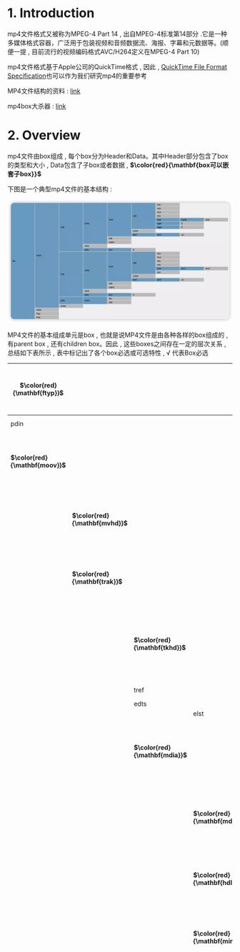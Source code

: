 # 1. Introduction

mp4⽂件格式⼜被称为MPEG-4 Part 14 , 出⾃MPEG-4标准第14部分 .它是⼀种多媒体格式容器，⼴泛⽤于包装视频和⾳频数据流、海报、字幕和元数据等。(顺便⼀提 , ⽬前流⾏的视频编码格式AVC/H264定义在MPEG-4 Part 10)

mp4⽂件格式基于Apple公司的QuickTime格式 , 因此 , [QuickTime File Format Specification](https://developer.apple.com/documentation/quicktime-file-format#//apple_ref/doc/uid/TP40000939-CH202-TPXREF101)也可以作为我们研究mp4的重要参考

MP4⽂件结构的资料 : [link]() 

mp4box⼤杀器 : [link](https://gpac.github.io/mp4box.js/test/filereader.html)

# 2. Overview

mp4⽂件由box组成 , 每个box分为Header和Data。其中Header部分包含了box的类型和⼤⼩ , Data包含了⼦box或者数据 , **$\color{red}{\mathbf{box可以嵌套⼦box}}$**

下图是⼀个典型mp4⽂件的基本结构 : 

<img src="./assets/image-20240309203113502.png" alt="image-20240309203113502" />  

MP4⽂件的基本组成单元是box , 也就是说MP4⽂件是由各种各样的box组成的 , 有parent box , 还有children box。因此 , 这些boxes之间存在⼀定的层次关系 , 总结如下表所示 , 表中标记出了各个box必选或可选特性 , √ 代表Box必选

| **$\color{red}{\mathbf{ftyp}}$** |                                  |                                  |                                  |                                  |                                      | √    | $\color{red}{\mathbf{file\ type and\ compatibility}}$<br />$\color{red}{\mathbf{⽂件类型和兼容性}}$ |
| -------------------------------- | -------------------------------- | -------------------------------- | -------------------------------- | -------------------------------- | ------------------------------------ | ---- | :----------------------------------------------------------- |
| pdin                             |                                  |                                  |                                  |                                  |                                      |      | progressive download information                             |
| **$\color{red}{\mathbf{moov}}$** |                                  |                                  |                                  |                                  |                                      | √    | $\color{red}{\mathbf{container\ for\ all\ the\ metadata}}$<br/>$\color{red}{\mathbf{所有元数据的容器}}$ |
|                                  | **$\color{red}{\mathbf{mvhd}}$** |                                  |                                  |                                  |                                      | √    | $\color{red}{\mathbf{movie\ header,\ overall\ declarations}}$<br/>$\color{red}{\mathbf{电影头\ ,\ 整体声明}}$ |
|                                  | **$\color{red}{\mathbf{trak}}$** |                                  |                                  |                                  |                                      | √    | $\color{red}{\mathbf{container\ for\ an\ individual\ track\ or\ stream}}$<br/>$\color{red}{\mathbf{单个轨或流的容器}}$ |
|                                  |                                  | **$\color{red}{\mathbf{tkhd}}$** |                                  |                                  |                                      | √    | $\color{red}{\mathbf{track\ header,\ overall\ information\ about\ the track}}$<br />$\color{red}{\mathbf{轨的头部\ ,\ 关于该轨的概括信息\ ,\ ⽐如视频宽⾼}}$ |
|                                  |                                  | tref                             |                                  |                                  |                                      | √    | track reference container                                    |
|                                  |                                  | edts                             |                                  |                                  |                                      | √    | edit list container                                          |
|                                  |                                  |                                  | elst                             |                                  |                                      | √    | an edit list                                                 |
|                                  |                                  | **$\color{red}{\mathbf{mdia}}$** |                                  |                                  |                                      | √    | $\color{red}{\mathbf{container\ for\ the\ media\ information\ in\ a\ track}}$<br/>$\color{red}{\mathbf{轨媒体信息的容器}}$ |
|                                  |                                  |                                  | **$\color{red}{\mathbf{mdhd}}$** |                                  |                                      | √    | **$\color{red}{\mathbf{media\ header,\ overall\ information\ about\ the\ media}}$**<br/>$\color{red}{\mathbf{媒体头\ ,\ 关于媒体的总体信息}}$ |
|                                  |                                  |                                  | **$\color{red}{\mathbf{hdlr}}$** |                                  |                                      | √    | $\color{red}{\mathbf{handler,\ declares\ the\ media\ (handler)\ type}}$<br />$\color{red}{\mathbf{媒体的播放过程信息}}$ |
|                                  |                                  |                                  | **$\color{red}{\mathbf{minf}}$** |                                  |                                      | √    | $\color{red}{\mathbf{media\ information\ container}}$<br/>$\color{red}{\mathbf{媒体信息容器}}$ |
|                                  |                                  |                                  |                                  | vmhd                             |                                      |      | video media header, overall information<br/>(video track only) |
|                                  |                                  |                                  |                                  | smhd                             |                                      |      | sound media header, overall information<br/>(sound track only) |
|                                  |                                  |                                  |                                  | hmhd                             |                                      |      | hint media header, overall information<br/>(hint track only) |
|                                  |                                  |                                  |                                  | nmhd                             |                                      |      | Null media header, overall information<br/>(some tracks only) |
|                                  |                                  |                                  |                                  | **$\color{red}{\mathbf{dinf}}$** |                                      | √    | $\color{red}{\mathbf{data\ information\ box,\ container}}$<br/>$\color{red}{\mathbf{数据信息box\ ,\ 容器}}$ |
|                                  |                                  |                                  |                                  |                                  | **$\color{red}{\mathbf{dref}}$**     | √    | $\color{red}{\mathbf{data\ reference\ box,\ declares\ source(s)\ of\ media\ data\ in\ track}}$<br/>$\color{red}{\mathbf{如何定位媒体信息}}$ |
|                                  |                                  |                                  |                                  | **$\color{red}{\mathbf{stbl}}$** |                                      | √    | $\color{red}{\mathbf{sample\ table\ box,\ container\ for\ the\ time\ /\ space\ map}}$<br/>$\color{red}{\mathbf{包含了track中的sample的所有时间和位置信息\ ,\ 以及sample的编解码等信息。}}$<br />$\color{red}{\mathbf{利⽤这个表可以解析sample的时序、类型、⼤⼩以及在各⾃存储容器中的位置}}$ |
|                                  |                                  |                                  |                                  |                                  | **$\color{red}{\mathbf{stsd}}$**     | √    | $\color{red}{\mathbf{sample\ descriptions\ (codec\ types\ ,\ initialization\ etc.)}}$<br/>$\color{red}{\mathbf{如果是视频\ ,\ 包含:\ 编码类型、宽⾼、长度等信息;}}$<br/>$\color{red}{\mathbf{如果是⾳频\ ,\ 包含:\ 声道、采样率等信息}}$ |
|                                  |                                  |                                  |                                  |                                  | **$\color{red}{\mathbf{stts}}$**     | √    | **$\color{red}{\mathbf{(decoding)\ time-to-sample}}$**<br/>**$\color{red}{\mathbf{描述了sample时序的映射⽅法 , 我们可以通过它找到任何时间的sample}}$** |
|                                  |                                  |                                  |                                  |                                  | ctts                                 |      | (composition) time to sample                                 |
|                                  |                                  |                                  |                                  |                                  | **$\color{red}{\mathbf{stsc}}$**     | √    | $\color{red}{\mathbf{sample-to-chunk,\ partial\ data-offset\ information}}$<br/>$\color{red}{\mathbf{⽤chunk组织sample可以⽅便优化数据获取 , }}$<br/>$\color{red}{\mathbf{⼀个chunk包含⼀个或多个sample}}$ |
|                                  |                                  |                                  |                                  |                                  | **$\color{SkyBlue}{\mathbf{stsz}}$** |      | **$\color{SkyBlue}{\mathbf{sample\ sizes\ (framing)}}$**<br/>**$\color{SkyBlue}{\mathbf{每个sample的⼤⼩}}$**<br/>$\color{SkyBlue}{\mathbf{虽然这⾥没有打勾 , 但对于mp4还是⾮常必要的}}$ |
|                                  |                                  |                                  |                                  |                                  | stz2                                 |      | compact sample sizes (framing)                               |
|                                  |                                  |                                  |                                  |                                  | **$\color{red}{\mathbf{stco}}$**     | √    | $\color{red}{\mathbf{chunk\ offset\ partial\ data-offset\ information}}$<br/>$\color{red}{\mathbf{定义了每个chunk在媒体流中的偏移位置}}$ |
|                                  |                                  |                                  |                                  |                                  | co6                                  |      | 64-bit chunk offset                                          |
|                                  |                                  |                                  |                                  |                                  | 4                                    |      |                                                              |
|                                  |                                  |                                  |                                  |                                  | **$\color{SkyBlue}{\mathbf{stss}}$** |      | $\color{SkyBlue}{\mathbf{sync\ sample\ table\ (random\ access points)}}$<br/>$\color{SkyBlue}{\mathbf{⽤于确定media中的关键帧}}$ |
|                                  |                                  |                                  |                                  |                                  | stsh                                 |      | shadow sync sample table                                     |
|                                  |                                  |                                  |                                  |                                  | padb                                 |      | sample padding bits                                          |
|                                  |                                  |                                  |                                  |                                  | stdp                                 |      | sample degradation priority                                  |
|                                  |                                  |                                  |                                  |                                  | sdtp                                 |      | independent and disposable samples                           |
|                                  |                                  |                                  |                                  |                                  | sbgp                                 |      | sample-to-group                                              |
|                                  |                                  |                                  |                                  |                                  | sgpd                                 |      | sample group description                                     |
|                                  |                                  |                                  |                                  |                                  | subs                                 |      | sub-sample information                                       |
|                                  | mvex                             |                                  |                                  |                                  |                                      |      | movie extends box                                            |
|                                  |                                  | mehd                             |                                  |                                  |                                      |      | movie extends header box                                     |
|                                  |                                  | trex                             |                                  |                                  |                                      | √    | track extends defaults                                       |
|                                  | ipmc                             |                                  |                                  |                                  |                                      |      | IPMP Control Box                                             |
| moof                             |                                  |                                  |                                  |                                  |                                      |      | movie fragment                                               |
|                                  | mfhd                             |                                  |                                  |                                  |                                      | √    | movie fragment header                                        |
|                                  | traf                             |                                  |                                  |                                  |                                      |      | track fragment                                               |
|                                  |                                  | tfhd                             |                                  |                                  |                                      | √    | track fragment header                                        |
|                                  |                                  | trun                             |                                  |                                  |                                      |      | track fragment run                                           |
|                                  |                                  | sdtp                             |                                  |                                  |                                      |      | independent and disposable samples                           |
|                                  |                                  | sbgp                             |                                  |                                  |                                      |      | sample-to-group                                              |
|                                  |                                  | subs                             |                                  |                                  |                                      |      | sub-sample information                                       |
| mfra                             |                                  |                                  |                                  |                                  |                                      |      | movie fragment random access                                 |
|                                  | tfra                             |                                  |                                  |                                  |                                      |      | track fragment random access                                 |
|                                  | mfro                             |                                  |                                  |                                  |                                      | √    | movie fragment random access offset                          |
| mdat                             |                                  |                                  |                                  |                                  |                                      |      | media data container                                         |
| free                             |                                  |                                  |                                  |                                  |                                      |      | free space                                                   |
| skip                             |                                  |                                  |                                  |                                  |                                      |      | free space                                                   |
|                                  | udta                             |                                  |                                  |                                  |                                      |      | user-data                                                    |
|                                  |                                  | cprt                             |                                  |                                  |                                      |      | copyright etc                                                |
| meta                             |                                  |                                  |                                  |                                  |                                      |      | metadata                                                     |
|                                  | hdlr                             |                                  |                                  |                                  |                                      | √    | handler, declares the metadata (handler) type                |
|                                  | dinf                             |                                  |                                  |                                  |                                      |      | data information box, container                              |
|                                  |                                  | dref                             |                                  |                                  |                                      |      | data reference box, declares source(s) of metadata items     |
|                                  | ipmc                             |                                  |                                  |                                  |                                      |      | IPMP Control Box                                             |
|                                  | iloc                             |                                  |                                  |                                  |                                      |      | item location                                                |
|                                  | ipro                             |                                  |                                  |                                  |                                      |      | item protection                                              |
|                                  |                                  | sinf                             |                                  |                                  |                                      |      | protection scheme information box                            |
|                                  |                                  |                                  | frma                             |                                  |                                      |      | original format box                                          |
|                                  |                                  |                                  | imif                             |                                  |                                      |      | IPMP Information box                                         |
|                                  |                                  |                                  | schm                             |                                  |                                      |      | scheme type box                                              |
|                                  |                                  |                                  | schi                             |                                  |                                      |      | scheme information box                                       |
|                                  | iinf                             |                                  |                                  |                                  |                                      |      | item information                                             |
|                                  | xml                              |                                  |                                  |                                  |                                      |      | XML container                                                |
|                                  | bxml                             |                                  |                                  |                                  |                                      |      | binary XML container                                         |
|                                  | pitm                             |                                  |                                  |                                  |                                      |      | primary item reference                                       |
|                                  | fiin                             |                                  |                                  |                                  |                                      |      | file delivery item information                               |
|                                  |                                  | paen                             |                                  |                                  |                                      |      | partition entry                                              |
|                                  |                                  |                                  | fpar                             |                                  |                                      |      | file partition                                               |
|                                  |                                  |                                  | fecr                             |                                  |                                      |      | FEC reservoir                                                |
|                                  |                                  | segr                             |                                  |                                  |                                      |      | file delivery session group                                  |
|                                  |                                  | gitn                             |                                  |                                  |                                      |      | group id to name                                             |
|                                  |                                  | tsel                             |                                  |                                  |                                      |      | track selection                                              |
| meco                             |                                  |                                  |                                  |                                  |                                      |      | additional metadata container                                |
|                                  | mere                             |                                  |                                  |                                  |                                      |      | metabox relation                                             |

本⽂使⽤mediainfo和mp4box进⾏分析

图中看到mp4⽂件由⼏个主要组成部分 , 下⾯以📎 2_audio_track_5s.mp4⽂件为分析案例

## 2.1 ftyp

File Type Box , ⼀般在⽂件的开始位置 , 描述的⽂件的版本、兼容协议等

ftyp内容

> ```tex
> 000000 File Type (32 bytes)
> 000000  Header (8 bytes)
> 000000   Size:                                 32 (0x00000020)
> 000004   Name:                                 ftyp
> 000008  MajorBrand:                            isom
> 00000C  MajorBrandVersion:                     512 (0x00000200)
> 000010  CompatibleBrand:                       isom
> 000014  CompatibleBrand:                       iso2
> 000018  CompatibleBrand:                       avc1
> 00001C  CompatibleBrand:                       mp41
> ```

## 2.2 moov

Movie Box , 包含本⽂件中所有媒体数据的宏观描述信息以及每路媒体轨道的具体信息。⼀般位于放在⽂件末尾 , 但如果为了⽀持http边下载边播放则需要将moov提前。注意 , $\color{red}{\mathbf{当改变moov位置时,内部⼀些值需要重新计算}}$​

moov内容

> ```tex
> 14B2CE File header (10341 bytes)
> 14B2CE  Header (8 bytes)
> 14B2CE   Size:                                 10341 (0x00002865)
> 14B2D2   Name:                                 moov
> ```

moov里面的box才是我们主要分析的box  

<img src="assets/image-20240311093535367.png" alt="image-20240311093535367" />  

## 2.3 mdat

Media Data Box , 存放具体的媒体数据

> ```tex
> 000028 Data (1356454 bytes)
> 000028  Header (8 bytes)
> 000028   Size:                                 1356454 (0x0014B2A6)
> 00002C   Name:                                 mdat
> 000030  Data:                                  (1356446 bytes)
> ```

# 3. Moov Insider

mp4的媒体数据信息主要存放在Moov Box中 , 是我们需要分析的重点。moov的主要组成部分如下 : 

## 3.1 mvhd

Movie Header Box , 记录整个媒体⽂件的描述信息 , 如创建时间、修改时间、时间度量标尺、可播放时长等

例如 : 可以获取文件件信息如时长为 Duration: 5016 ms

mvhd内容

> ```tex
> 14B2D6  Movie header (108 bytes)
> 14B2D6   Header (8 bytes)
> 14B2D6    Size:                                108 (0x0000006C)
> 14B2DA    Name:                                mvhd
> 14B2DE   Version:                              0 (0x00)
> 14B2DF   Flags:                                0 (0x000000)
> 14B2E2   Creation time:                        0 (0x00000000) - 
> 14B2E6   Modification time:                    0 (0x00000000) - 
> 14B2EA   Time scale:                           1000 (0x000003E8) - 1000 Hz
> 14B2EE   Duration:                             5016 (0x00001398) - 5016 ms
> 14B2F2   Preferred rate:                       65536 (0x00010000) - 1.000
> 14B2F6   Preferred volume:                     256 (0x0100) - 1.000
> 14B2F8   Reserved:                             (10 bytes)
> 14B302   Matrix structure (36 bytes)
> 14B302    a (width scale):                     1.000
> 14B306    b (width rotate):                    0.000
> 14B30A    u (width angle):                     0.000
> 14B30E    c (height rotate):                   0.000
> 14B312    d (height scale):                    1.000
> 14B316    v (height angle):                    0.000
> 14B31A    x (position left):                   0.000
> 14B31E    y (position top):                    0.000
> 14B322    w (divider):                         1.000
> 14B326   Preview time:                         0 (0x00000000)
> 14B32A   Preview duration:                     0 (0x00000000)
> 14B32E   Poster time:                          0 (0x00000000)
> 14B332   Selection time:                       0 (0x00000000)
> 14B336   Selection duration:                   0 (0x00000000)
> 14B33A   Current time:                         0 (0x00000000)
> 14B33E   Next track ID:                        4 (0x00000004)
> ```

<img src="assets/image-20240311095951225.png" alt="image-20240311095951225" /> 

## 3.2 udta

User Data Box , 自定义数据

> ```tex
> 14DAD1  User Data (98 bytes)
> 14DAD1   Header (8 bytes)
> 14DAD1    Size:                                98 (0x00000062)
> 14DAD5    Name:                                udta
> ```

## 3.3 track

Track Box , 记录媒体流信息 , 文件中可以存在 **$\color{red}{\mathbf{⼀个或多个track}}$** , 它们之间是相互独立的  

<img src="assets/image-20240311101500562.png" alt="image-20240311101500562" /> 

本次的示例文件里面有3个track

每个track包含以下几个组成部分 : 

### 3.3.1 tkhd

Track Header Box , 包含关于媒体流的头信息。下图示例中 , 可以看到流信息如视频流宽度(width)1920 , 高度(height)800

1. 视频tkhd内容

> ```tex
> 14CEA6   Track Header - 3 (0x3) - 4875 (0x130B) ms (92 bytes)
> 14CEA6    Header (8 bytes)
> 14CEA6     Size:                               92 (0x0000005C)
> 14CEAA     Name:                               tkhd
> 14CEAE    Version:                             0 (0x00)
> 14CEAF    Flags:                               3 (0x000003)
> 14CEB2    Track Enabled:                       Yes
> 14CEB2    Track in Movie:                      Yes
> 14CEB2    Track in Preview:                    No
> 14CEB2    Track in Poster:                     No
> 14CEB2    Creation time:                       0 (0x00000000) - 
> 14CEB6    Modification time:                   0 (0x00000000) - 
> 14CEBA    Track ID:                            3 (0x00000003)
> 14CEBE    Reserved:                            0 (0x00000000)
> 14CEC2    Duration:                            4875 (0x0000130B) - 4875 (0x130B) ms
> 14CEC6    Reserved:                            0 (0x00000000)
> 14CECA    Reserved:                            0 (0x00000000)
> 14CECE    Layer:                               0 (0x0000)
> 14CED0    Alternate group:                     2 (0x0002)
> 14CED2    Volume:                              0 (0x0000) - 0.000
> 14CED4    Reserved:                            0 (0x0000)
> 14CED6    Matrix structure (36 bytes)
> 14CED6     a (width scale):                    1.000
> 14CEDA     b (width rotate):                   0.000
> 14CEDE     u (width angle):                    0.000
> 14CEE2     c (height rotate):                  0.000
> 14CEE6     d (height scale):                   1.000
> 14CEEA     v (height angle):                   0.000
> 14CEEE     x (position left):                  0.000
> 14CEF2     y (position top):                   0.000
> 14CEF6     w (divider):                        1.000
> 14CEFA    Track width:                         1920.000
> 14CEFE    Track height:                        800.000
> ```

<img src="assets/image-20240311110856586.png" alt="image-20240311110856586" /> 

2. 音频的tkhd , 则比如 duration、volume

> ```tex
> 14B34A   Track Header - 1 (0x1) - 5016 (0x1398) ms (92 bytes)
> 14B34A    Header (8 bytes)
> 14B34A     Size:                               92 (0x0000005C)
> 14B34E     Name:                               tkhd
> 14B352    Version:                             0 (0x00)
> 14B353    Flags:                               3 (0x000003)
> 14B356    Track Enabled:                       Yes
> 14B356    Track in Movie:                      Yes
> 14B356    Track in Preview:                    No
> 14B356    Track in Poster:                     No
> 14B356    Creation time:                       0 (0x00000000) - 
> 14B35A    Modification time:                   0 (0x00000000) - 
> 14B35E    Track ID:                            1 (0x00000001)
> 14B362    Reserved:                            0 (0x00000000)
> 14B366    Duration:                            5016 (0x00001398) - 5016 (0x1398) ms
> 14B36A    Reserved:                            0 (0x00000000)
> 14B36E    Reserved:                            0 (0x00000000)
> 14B372    Layer:                               0 (0x0000)
> 14B374    Alternate group:                     0 (0x0000)
> 14B376    Volume:                              256 (0x0100) - 1.000
> 14B378    Reserved:                            0 (0x0000)
> 14B37A    Matrix structure (36 bytes)
> 14B37A     a (width scale):                    1.000
> 14B37E     b (width rotate):                   0.000
> 14B382     u (width angle):                    0.000
> 14B386     c (height rotate):                  0.000
> 14B38A     d (height scale):                   1.000
> 14B38E     v (height angle):                   0.000
> 14B392     x (position left):                  0.000
> 14B396     y (position top):                   0.000
> 14B39A     w (divider):                        1.000
> 14B39E    Track width:                         0.000
> 14B3A2    Track height:                        0.000
> ```

<img src="assets/image-20240311111015163.png" alt="image-20240311111015163" /> 

### 3.3.2 mdia

Media Box , 这是⼀个包含track媒体数据信息的 container box , 子 box包括 : 

1. mdhd : Media Header Box , 存放视频流创建时间 , 长度等信息
2. hdlr : Handler Reference Box , 媒体的播放过程信息
3. minf : Media Information Box , 解释track媒体数据的handler-specific信息

minf 同样是个container box , 其内部需要关注的内容是stbl , 这也是moov中最复杂的部分。stbl包含了媒体流每⼀个sample在文件件中的offset , pts , duration等信息。想要播放⼀个mp4文件 , 必须根据stbl正确找到每个sample并送给解码器

mdia内容

> ```tex
> 14B3CA   Media (3184 bytes)
> 14B3CA    Header (8 bytes)
> 14B3CA     Size:                               3184 (0x00000C70)
> 14B3CE     Name:                               mdia
> ```

<img src="assets/image-20240311104906794.png" alt="image-20240311104906794" /> 

#### 3.3.2.1 mdhd 

Media Header Box , 存放视频流创建时间 , 长度等信息

视频的mdhd , Time scale , Duration等信息  

1. 视频mdhd内容

> ```tex
> 14CF3A    Media Header (32 bytes)
> 14CF3A     Header (8 bytes)
> 14CF3A      Size:                              32 (0x00000020)
> 14CF3E      Name:                              mdhd
> 14CF42     Version:                            0 (0x00)
> 14CF43     Flags:                              0 (0x000000)
> 14CF46     Creation time:                      0 (0x00000000) - 
> 14CF4A     Modification time:                  0 (0x00000000) - 
> 14CF4E     Time scale:                         90000 (0x00015F90)
> 14CF52     Duration:                           438750 (0x0006B1DE) - 4875 (0x130B) ms
> 14CF56     Language:                           21956 (0x55C4) - und
> 14CF58     Quality:                            0 (0x0000)
> ```

<img src="assets/image-20240311112415602.png" alt="image-20240311112415602" /> 

音频的mdhd , 也类似视频mdhd的信息 , 但要注意 **$\color{red}{\mathbf{Time\ scale}}$** , 我们在计算时间戳的时候都要使用该 **$\color{red}{\mathbf{Time\ scale\ ,\ 对应我们流里面的AVStream->time\_base}}$**

2. 音频mdhdn内容

> ```tex
> 14B3D2    Media Header (32 bytes)
> 14B3D2     Header (8 bytes)
> 14B3D2      Size:                              32 (0x00000020)
> 14B3D6      Name:                              mdhd
> 14B3DA     Version:                            0 (0x00)
> 14B3DB     Flags:                              0 (0x000000)
> 14B3DE     Creation time:                      0 (0x00000000) - 
> 14B3E2     Modification time:                  0 (0x00000000) - 
> 14B3E6     Time scale:                         44100 (0x0000AC44)
> 14B3EA     Duration:                           221184 (0x00036000) - 5015 (0x1397) ms
> 14B3EE     Language:                           21956 (0x55C4) - und
> 14B3F0     Quality:                            0 (0x0000)
> ```

<img src="assets/image-20240311112517657.png" alt="image-20240311112517657" /> 

#### 3.3.2.2 hdlr

Handler Reference Box , 媒体的播放过程信息

视频的hdlr , 重点 **$\color{red}{\mathbf{Component\ subtype\ :\ vide}}$**

> ```tex
> 14CF5A    Handler Reference (45 bytes)
> 14CF5A     Header (8 bytes)
> 14CF5A      Size:                              45 (0x0000002D)
> 14CF5E      Name:                              hdlr
> 14CF62     Version:                            0 (0x00)
> 14CF63     Flags:                              0 (0x000000)
> 14CF66     Component type:                     
> 14CF6A     Component subtype:                  vide
> 14CF6E     Component manufacturer:             
> 14CF72     Component flags:                    0 (0x00000000)
> 14CF76     Component flags mask:               0 (0x00000000)
> 14CF7A     Component name:                     VideoHandler
> ```

<img src="assets/image-20240311140100238.png" alt="image-20240311140100238" /> 

音频的hdlr ,   **$\color{red}{\mathbf{Component\ subtype\ :\ soun}}$**

如果我们多个音轨的时候 , Component name : 粤语

> ```tex
> 14B3F2    Handler Reference (39 bytes)
> 14B3F2     Header (8 bytes)
> 14B3F2      Size:                              39 (0x00000027)
> 14B3F6      Name:                              hdlr
> 14B3FA     Version:                            0 (0x00)
> 14B3FB     Flags:                              0 (0x000000)
> 14B3FE     Component type:                     
> 14B402     Component subtype:                  soun
> 14B406     Component manufacturer:             
> 14B40A     Component flags:                    0 (0x00000000)
> 14B40E     Component flags mask:               0 (0x00000000)
> 14B412     Component name:                     粤语
> ```

<img src="assets/image-20240311140619611.png" alt="image-20240311140619611" /> 

Component name : 国语

> ```tex
> 14C0EA    Handler Reference (39 bytes)
> 14C0EA     Header (8 bytes)
> 14C0EA      Size:                              39 (0x00000027)
> 14C0EE      Name:                              hdlr
> 14C0F2     Version:                            0 (0x00)
> 14C0F3     Flags:                              0 (0x000000)
> 14C0F6     Component type:                     
> 14C0FA     Component subtype:                  soun
> 14C0FE     Component manufacturer:             
> 14C102     Component flags:                    0 (0x00000000)
> 14C106     Component flags mask:               0 (0x00000000)
> 14C10A     Component name:                     国语
> ```

<img src="assets/image-20240311140648462.png" alt="image-20240311140648462" /> 

#### 3.3.2.3 minf

minf : Media Information Box , 解释track媒体数据的handler-specific信息。minf同样是个container box , 其内部需要关注的内容是stbl , 这也是moov中最复杂的部分。

stbl包含了媒体流每⼀个sample在文件中的offset , pts , duration等信息。想要播放⼀个mp4⽂件 , 必须根据stbl正确找到每个sample并送给解码器

而且需要注意的是 , minf⾥⾯的子容器 , 音频和视频轨是有区别的 , 比如视频轨 : **$\color{red}{\mathbf{vmhd}}$** , 音频轨则为 : **$\color{red}{\mathbf{smhd}}$**  

1. vmhd

> ```tex
> 14CF8F     Video Media Header (20 bytes)
> 14CF8F      Header (8 bytes)
> 14CF8F       Size:                             20 (0x00000014)
> 14CF93       Name:                             vmhd
> 14CF97      Version:                           0 (0x00)
> 14CF98      Flags:                             1 (0x000001)
> 14CF9B      Graphic mode:                      0 (0x0000)
> 14CF9D      Graphic mode color R:              0 (0x0000)
> 14CF9F      Graphic mode color G:              0 (0x0000)
> 14CFA1      Graphic mode color B:              0 (0x0000)
> ```

<img src="assets/image-20240311140912380.png" alt="image-20240311140912380" /> 

2. smhd

> ```tex
> 14B421     Sound Media Header (16 bytes)
> 14B421      Header (8 bytes)
> 14B421       Size:                             16 (0x00000010)
> 14B425       Name:                             smhd
> 14B429      Version:                           0 (0x00)
> 14B42A      Flags:                             0 (0x000000)
> 14B42D      Audio balance:                     0 (0x0000)
> 14B42F      Reserved:                          0 (0x0000)
> ```

<img src="assets/image-20240311140932150.png" alt="image-20240311140932150" /> 

# 4. Stbl Insider

Sample Table Box , 上⽂提到mdia中最主要的部分是存放⽂件中每个sample信息的stbl。在解析stbl前 , 我们需要区分chunk和sample这两个概念。
在mp4⽂件中 , sample是⼀个媒体流的基本单元 , 例如视频流的⼀个sample代表实际的nal数据。chunk是数据存储的基本单位 , 它是一系列sample数据的集合 , 一个chunk中可以包含⼀个或多的sample

<img src="assets/image-20240311145050516.png" alt="image-20240311145050516" style="zoom:150%;" /> 

⼀个chunk包含⼀个或多个sample

stbl⽤来描述每个sample的信息，包含以下几个主要的子box : 

## 4.1 stsd

Sample Description Box , 存放解码必须的描述信息

对于h264的视频流 , 其具体类型为 avc1 , extensions中其中存放有sps , pps等解码必要信息

1. 视频stsd内容

> ```tex
> 14CFCF      Sample Description (174 bytes)
> 14CFCF       Header (8 bytes)
> 14CFCF        Size:                            174 (0x000000AE)
> 14CFD3        Name:                            stsd
> 14CFD7       Version:                          0 (0x00)
> 14CFD8       Flags:                            0 (0x000000)
> 14CFDB       Count:                            1 (0x00000001)
> ```

<img src="assets/image-20240311152434467.png" alt="image-20240311152434467" /> 

里面包含了avc1，avc1里面⼜包含了avcC和pasp  

<img src="assets/image-20240311152128041.png" alt="image-20240311152128041" /> 

* avc1 : 包含了视频Width、Height

> ```tex
> 14CFDF       Video (158 bytes)
> 14CFDF        Header (8 bytes)
> 14CFDF         Size:                           158 (0x0000009E)
> 14CFE3         Name:                           avc1
> 14CFE7        Reserved:                        0 (0x0000000000000000)
> 14CFED        Data reference index:            1 (0x0001)
> 14CFEF        Version:                         0 (0x0000)
> 14CFF1        Revision level:                  0 (0x0000)
> 14CFF3        Vendor:                          
> 14CFF7        Temporal quality:                0 (0x00000000)
> 14CFFB        Spatial quality:                 0 (0x00000000)
> 14CFFF        Width:                           1920 (0x0780)
> 14D001        Height:                          800 (0x0320)
> 14D003        Horizontal resolution:           4718592 (0x00480000)
> 14D007        Vertical resolution:             4718592 (0x00480000)
> 14D00B        Data size:                       0 (0x00000000)
> 14D00F        Frame count:                     1 (0x0001)
> 14D011        Compressor name size:            0 (0x00)
> 14D012        Padding:                         (31 bytes)
> 14D031        Depth:                           24 (0x0018)
> 14D033        Color table ID:                  65535 (0xFFFF)
> ```

<img src="assets/image-20240311160102067.png" alt="image-20240311160102067" /> 

* avcC : 包含了视频编码器相关的信息 , 包括sps、pps等信息 

> ```tex
> 14D035        AVC decode (56 bytes)
> 14D035         Header (8 bytes)
> 14D035          Size:                          56 (0x00000038)
> 14D039          Name:                          avcC
> 14D03D         Version:                        1 (0x01)
> 14D03E         Specific (47 bytes)
> 14D03E          AVCProfileIndication:          100 (0x64)
> 14D03F          profile_compatibility:         0 (0x00)
> 14D040          AVCLevelIndication:            40 (0x28)
> 14D041          reserved:                      63 (0x3F) - (6 bits)
> 14D041          lengthSizeMinusOne:            3 (0x3) - (2 bits)
> 14D042          reserved:                      7 (0x7) - (3 bits)
> 14D042          numOfSequenceParameterSets:    1 (0x01) - (5 bits)
> 14D043          seq_parameter_set (30 bytes)
> 14D043           sequenceParameterSetLength:   28 (0x001C)
> 14D045           nal_ref_idc:                  3 (0x3) - (2 bits)
> 14D045           nal_unit_type:                7 (0x7) - (5 bits)
> 14D046           profile_idc:                  100 (0x64)
> 14D047           constraint_sett_flags:        0 (0x00)
> 14D048           constraint_sett0_flag:        No
> 14D048           constraint_sett1_flag:        No
> 14D048           constraint_sett2_flag:        No
> 14D048           constraint_sett3_flag:        No
> 14D048           constraint_sett4_flag:        No
> 14D048           constraint_sett5_flag:        No
> 14D048           constraint_sett6_flag:        No
> 14D048           constraint_sett7_flag:        No
> 14D048           level_idc:                    40 (0x28)
> 14D049           seq_parameter_set_id:         0 (0x0)
> 14D049           high profile specific (1 bytes)
> 14D049            chroma_format_idc:           1 (0x1) - 4:2:0
> 14D049            bit_depth_luma_minus8:       0 (0x0)
> 14D049            bit_depth_chroma_minus8:     0 (0x0)
> 14D049            qpprime_y_zero_transform_bypass_flag: No
> 14D049            seq_scaling_matrix_present_flag: No
> 14D04A           log2_max_frame_num_minus4:    0 (0x0)
> 14D04A           pic_order_cnt_type:           0 (0x0)
> 14D04A           log2_max_pic_order_cnt_lsb_minus4: 2 (0x2)
> 14D04A           max_num_ref_frames:           3 (0x3)
> 14D04B           gaps_in_frame_num_value_allowed_flag: No
> 14D04B           pic_width_in_mbs_minus1:      119 (0x077)
> 14D04D           pic_height_in_map_units_minus1: 49 (0x031)
> 14D04E           frame_mbs_only_flag:          Yes
> 14D04E           direct_8x8_inference_flag:    Yes
> 14D04E           frame_cropping_flag:          No
> 14D04E           vui_parameters_present_flag (17 bytes)
> 14D04E            vui_parameters_present_flag: Yes
> 14D04E            aspect_ratio_info_present_flag (2 bytes)
> 14D04E             aspect_ratio_info_present_flag: Yes
> 14D04F             aspect_ratio_idc:           1 (0x01) - (8 bits) - 1.000
> 14D050            overscan_info_present_flag:  No
> 14D050            video_signal_type_present_flag (3 bytes)
> 14D050             video_signal_type_present_flag: Yes
> 14D050             video_format:               5 (0x5) - (3 bits) - 
> 14D050             video_full_range_flag:      0 (0x0) - (1 bits) - Limited
> 14D050             colour_description_present_flag (3 bytes)
> 14D050              colour_description_present_flag: Yes
> 14D050              colour_primaries:          1 (0x01) - (8 bits) - BT.709
> 14D051              transfer_characteristics:  1 (0x01) - (8 bits) - BT.709
> 14D052              matrix_coefficients:       1 (0x01) - (8 bits) - BT.709
> 14D053            chroma_loc_info_present_flag: No
> 14D054            timing_info_present_flag (8 bytes)
> 14D054             timing_info_present_flag:   Yes
> 14D054             num_units_in_tick:          1 (0x00000001) - (32 bits)
> 14D058             time_scale:                 48 (0x00000030) - (32 bits)
> 14D05C             fixed_frame_rate_flag:      Yes
> 14D05C            nal_hrd_parameters_present_flag: No
> 14D05C            vcl_hrd_parameters_present_flag: No
> 14D05C            pic_struct_present_flag:     No
> 14D05C            bitstream_restriction_flag (3 bytes)
> 14D05C             bitstream_restriction_flag: Yes
> 14D05C             motion_vectors_over_pic_boundaries_flag: Yes
> 14D05D             max_bytes_per_pic_denom:    0 (0x0)
> 14D05D             max_bits_per_mb_denom:      0 (0x0)
> 14D05D             log2_max_mv_length_horizontal: 11 (0x0B)
> 14D05E             log2_max_mv_length_vertical: 11 (0x0B)
> 14D05F             max_num_reorder_frames:     2 (0x2)
> 14D05F             max_dec_frame_buffering:    4 (0x4)
> 14D061          numOfPictureParameterSets:     1 (0x01)
> 14D062          pic_parameter_set (6 bytes)
> 14D062           pictureParameterSetLength:    5 (0x0005)
> 14D064           nal_ref_idc:                  3 (0x3) - (2 bits)
> 14D064           nal_unit_type:                8 (0x8) - (5 bits)
> 14D065           pic_parameter_set_id:         0 (0x0)
> 14D065           seq_parameter_set_id:         0 (0x0)
> 14D065           entropy_coding_mode_flag:     Yes
> 14D065           bottom_field_pic_order_in_frame_present_flag: No
> 14D065           num_slice_groups_minus1:      0 (0x0)
> 14D065           num_ref_idx_l0_default_active_minus1: 3 (0x3)
> 14D066           num_ref_idx_l1_default_active_minus1: 0 (0x0)
> 14D066           weighted_pred_flag:           No
> 14D066           weighted_bipred_idc:          2 (0x2) - (2 bits)
> 14D066           pic_init_qp_minus26:          0 (0x0)
> 14D067           pic_init_qs_minus26:          0 (0x0)
> 14D067           chroma_qp_index_offset:       0 (0x0)
> 14D067           deblocking_filter_control_present_flag: Yes
> 14D067           constrained_intra_pred_flag:  No
> 14D067           redundant_pic_cnt_present_flag: No
> 14D067           transform_8x8_mode_flag:      Yes
> 14D067           pic_scaling_matrix_present_flag: No
> 14D067           second_chroma_qp_index_offset: 0 (0x0)
> 14D068          -------------------------
> 14D068          ---   AVC, accepted   ---
> 14D068          -------------------------
> 14D069          reserved:                      63 (0x3F) - (6 bits)
> 14D069          chroma_format:                 1 (0x1) - (2 bits)
> 14D06A          reserved:                      31 (0x1F) - (5 bits)
> 14D06A          bit_depth_luma_minus8:         0 (0x0) - (3 bits)
> 14D06B          reserved:                      31 (0x1F) - (5 bits)
> 14D06B          bit_depth_chroma_minus8:       0 (0x0) - (3 bits)
> 14D06C          numOfSequenceParameterSetExt:  0 (0x00)
> 14D06D        Pixel Aspect Ratio (16 bytes)
> 14D06D         Header (8 bytes)
> 14D06D          Size:                          16 (0x00000010)
> 14D071          Name:                          pasp
> 14D075         hSpacing:                       1 (0x00000001)
> 14D079         vSpacing:                       1 (0x00000001)
> ```

<img src="assets/image-20240311160135670.png" alt="image-20240311160135670" /> 

<img src="assets/image-20240311160150234.png" alt="image-20240311160150234" /> 

2. 音频的stsd 

包含了音频相关的信息 , 比如采样率 , 通道数量等

<img src="assets/image-20240311155629542.png" alt="image-20240311155629542" /> 

<img src="assets/image-20240311160530793.png" alt="image-20240311160530793" /> 

<img src="assets/image-20240311160231596.png" alt="image-20240311160231596" /> 

## 4.2 stts

Time-to-Sample Box , 定义每个sample时长。Time-To-Sample的table entry布局如下 : 

<img src="assets/image-20240311160709507.png" alt="image-20240311160709507" /> 

stts table entry布局  

- sample count : sample个数
- sample duration : sample持续时间  

**$\color{red}{\mathbf{持续时间相同的连续sample可以放到⼀个entry⾥达到节省空间的目的}}$**

这⾥先给出来的是视频的 stts , Number of entries , **$\color{red}{\mathbf{这个参数需要注意并不是sample的个数\ , sample的实际数量需要将每个entry\ 的\ sample\ count\ 进行累加才是真正的sample个数}}$​​** 参考下面的数据为例子 sample total = 1+1+1+2+...+2+1

下面文本示例中 , 第1个sample时间为3720 , 单位用mdhd的time scale进行换算 , 比如视频的(Time scale)是90000 , 此时换算成秒为3720 ÷ 90000 = 0.0413333333333333秒 = 41.3333333333333ms

1. 视频stts内容

> ```tex
> 14D07D      Time to Sample (664 bytes)
> 14D07D       Header (8 bytes)
> 14D07D        Size:                            664 (0x00000298)
> 14D081        Name:                            stts
> 14D085       Version:                          0 (0x00)
> 14D086       Flags:                            0 (0x000000)
> 14D089       Number of entries:                81 (0x00000051)
> 14D08D       Sample Count:                     1 (0x00000001)
> 14D091       Sample Duration:                  3720 (0x00000E88)
> 14D095       Sample Count:                     1 (0x00000001)
> 14D099       Sample Duration:                  3780 (0x00000EC4)
> 14D09D       Sample Count:                     1 (0x00000001)
> 14D0A1       Sample Duration:                  3690 (0x00000E6A)
> 14D0A5       Sample Count:                     2 (0x00000002)
> 14D0A9       Sample Duration:                  3780 (0x00000EC4)
> 14D0AD       Sample Count:                     1 (0x00000001)
> 14D0B1       Sample Duration:                  3690 (0x00000E6A)
> 14D0B5       Sample Count:                     2 (0x00000002)
> 14D0B9       Sample Duration:                  3780 (0x00000EC4)
> 14D0BD       Sample Count:                     1 (0x00000001)
> 14D0C1       Sample Duration:                  3690 (0x00000E6A)
> 14D0C5       Sample Count:                     2 (0x00000002)
> 14D0C9       Sample Duration:                  3780 (0x00000EC4)
> 14D0CD       Sample Count:                     1 (0x00000001)
> 14D0D1       Sample Duration:                  3690 (0x00000E6A)
> 14D0D5       Sample Count:                     2 (0x00000002)
> 14D0D9       Sample Duration:                  3780 (0x00000EC4)
> 14D0DD       Sample Count:                     1 (0x00000001)
> 14D0E1       Sample Duration:                  3690 (0x00000E6A)
> 14D0E5       Sample Count:                     2 (0x00000002)
> 14D0E9       Sample Duration:                  3780 (0x00000EC4)
> 14D0ED       Sample Count:                     1 (0x00000001)
> 14D0F1       Sample Duration:                  3690 (0x00000E6A)
> 14D0F5       Sample Count:                     2 (0x00000002)
> 14D0F9       Sample Duration:                  3780 (0x00000EC4)
> 14D0FD       Sample Count:                     1 (0x00000001)
> 14D101       Sample Duration:                  3690 (0x00000E6A)
> 14D105       Sample Count:                     2 (0x00000002)
> 14D109       Sample Duration:                  3780 (0x00000EC4)
> 14D10D       Sample Count:                     1 (0x00000001)
> 14D111       Sample Duration:                  3690 (0x00000E6A)
> 14D115       Sample Count:                     2 (0x00000002)
> 14D119       Sample Duration:                  3780 (0x00000EC4)
> 14D11D       Sample Count:                     1 (0x00000001)
> 14D121       Sample Duration:                  3690 (0x00000E6A)
> 14D125       Sample Count:                     2 (0x00000002)
> 14D129       Sample Duration:                  3780 (0x00000EC4)
> 14D12D       Sample Count:                     1 (0x00000001)
> 14D131       Sample Duration:                  3690 (0x00000E6A)
> 14D135       Sample Count:                     2 (0x00000002)
> 14D139       Sample Duration:                  3780 (0x00000EC4)
> 14D13D       Sample Count:                     1 (0x00000001)
> 14D141       Sample Duration:                  3690 (0x00000E6A)
> 14D145       Sample Count:                     2 (0x00000002)
> 14D149       Sample Duration:                  3780 (0x00000EC4)
> 14D14D       Sample Count:                     1 (0x00000001)
> 14D151       Sample Duration:                  3690 (0x00000E6A)
> 14D155       Sample Count:                     2 (0x00000002)
> 14D159       Sample Duration:                  3780 (0x00000EC4)
> 14D15D       Sample Count:                     1 (0x00000001)
> 14D161       Sample Duration:                  3690 (0x00000E6A)
> 14D165       Sample Count:                     2 (0x00000002)
> 14D169       Sample Duration:                  3780 (0x00000EC4)
> 14D16D       Sample Count:                     1 (0x00000001)
> 14D171       Sample Duration:                  3690 (0x00000E6A)
> 14D175       Sample Count:                     2 (0x00000002)
> 14D179       Sample Duration:                  3780 (0x00000EC4)
> 14D17D       Sample Count:                     1 (0x00000001)
> 14D181       Sample Duration:                  3690 (0x00000E6A)
> 14D185       Sample Count:                     2 (0x00000002)
> 14D189       Sample Duration:                  3780 (0x00000EC4)
> 14D18D       Sample Count:                     1 (0x00000001)
> 14D191       Sample Duration:                  3690 (0x00000E6A)
> 14D195       Sample Count:                     2 (0x00000002)
> 14D199       Sample Duration:                  3780 (0x00000EC4)
> 14D19D       Sample Count:                     1 (0x00000001)
> 14D1A1       Sample Duration:                  3690 (0x00000E6A)
> 14D1A5       Sample Count:                     1 (0x00000001)
> 14D1A9       Sample Duration:                  3780 (0x00000EC4)
> 14D1AD       Sample Count:                     1 (0x00000001)
> 14D1B1       Sample Duration:                  3750 (0x00000EA6)
> 14D1B5       Sample Count:                     1 (0x00000001)
> 14D1B9       Sample Duration:                  3720 (0x00000E88)
> 14D1BD       Sample Count:                     2 (0x00000002)
> 14D1C1       Sample Duration:                  3780 (0x00000EC4)
> 14D1C5       Sample Count:                     1 (0x00000001)
> 14D1C9       Sample Duration:                  3690 (0x00000E6A)
> 14D1CD       Sample Count:                     2 (0x00000002)
> 14D1D1       Sample Duration:                  3780 (0x00000EC4)
> 14D1D5       Sample Count:                     1 (0x00000001)
> 14D1D9       Sample Duration:                  3690 (0x00000E6A)
> 14D1DD       Sample Count:                     2 (0x00000002)
> 14D1E1       Sample Duration:                  3780 (0x00000EC4)
> 14D1E5       Sample Count:                     1 (0x00000001)
> 14D1E9       Sample Duration:                  3690 (0x00000E6A)
> 14D1ED       Sample Count:                     2 (0x00000002)
> 14D1F1       Sample Duration:                  3780 (0x00000EC4)
> 14D1F5       Sample Count:                     1 (0x00000001)
> 14D1F9       Sample Duration:                  3690 (0x00000E6A)
> 14D1FD       Sample Count:                     2 (0x00000002)
> 14D201       Sample Duration:                  3780 (0x00000EC4)
> 14D205       Sample Count:                     1 (0x00000001)
> 14D209       Sample Duration:                  3690 (0x00000E6A)
> 14D20D       Sample Count:                     2 (0x00000002)
> 14D211       Sample Duration:                  3780 (0x00000EC4)
> 14D215       Sample Count:                     1 (0x00000001)
> 14D219       Sample Duration:                  3690 (0x00000E6A)
> 14D21D       Sample Count:                     2 (0x00000002)
> 14D221       Sample Duration:                  3780 (0x00000EC4)
> 14D225       Sample Count:                     1 (0x00000001)
> 14D229       Sample Duration:                  3690 (0x00000E6A)
> 14D22D       Sample Count:                     2 (0x00000002)
> 14D231       Sample Duration:                  3780 (0x00000EC4)
> 14D235       Sample Count:                     1 (0x00000001)
> 14D239       Sample Duration:                  3690 (0x00000E6A)
> 14D23D       Sample Count:                     2 (0x00000002)
> 14D241       Sample Duration:                  3780 (0x00000EC4)
> 14D245       Sample Count:                     1 (0x00000001)
> 14D249       Sample Duration:                  3690 (0x00000E6A)
> 14D24D       Sample Count:                     2 (0x00000002)
> 14D251       Sample Duration:                  3780 (0x00000EC4)
> 14D255       Sample Count:                     1 (0x00000001)
> 14D259       Sample Duration:                  3690 (0x00000E6A)
> 14D25D       Sample Count:                     2 (0x00000002)
> 14D261       Sample Duration:                  3780 (0x00000EC4)
> 14D265       Sample Count:                     1 (0x00000001)
> 14D269       Sample Duration:                  3690 (0x00000E6A)
> 14D26D       Sample Count:                     2 (0x00000002)
> 14D271       Sample Duration:                  3780 (0x00000EC4)
> 14D275       Sample Count:                     1 (0x00000001)
> 14D279       Sample Duration:                  3690 (0x00000E6A)
> 14D27D       Sample Count:                     2 (0x00000002)
> 14D281       Sample Duration:                  3780 (0x00000EC4)
> 14D285       Sample Count:                     1 (0x00000001)
> 14D289       Sample Duration:                  3690 (0x00000E6A)
> 14D28D       Sample Count:                     2 (0x00000002)
> 14D291       Sample Duration:                  3780 (0x00000EC4)
> 14D295       Sample Count:                     1 (0x00000001)
> 14D299       Sample Duration:                  3690 (0x00000E6A)
> 14D29D       Sample Count:                     2 (0x00000002)
> 14D2A1       Sample Duration:                  3780 (0x00000EC4)
> 14D2A5       Sample Count:                     1 (0x00000001)
> 14D2A9       Sample Duration:                  3690 (0x00000E6A)
> 14D2AD       Sample Count:                     2 (0x00000002)
> 14D2B1       Sample Duration:                  3780 (0x00000EC4)
> 14D2B5       Sample Count:                     1 (0x00000001)
> 14D2B9       Sample Duration:                  3750 (0x00000EA6)
> 14D2BD       Sample Count:                     1 (0x00000001)
> 14D2C1       Sample Duration:                  3720 (0x00000E88)
> 14D2C5       Sample Count:                     1 (0x00000001)
> 14D2C9       Sample Duration:                  3780 (0x00000EC4)
> 14D2CD       Sample Count:                     1 (0x00000001)
> 14D2D1       Sample Duration:                  3690 (0x00000E6A)
> 14D2D5       Sample Count:                     2 (0x00000002)
> 14D2D9       Sample Duration:                  3780 (0x00000EC4)
> 14D2DD       Sample Count:                     1 (0x00000001)
> 14D2E1       Sample Duration:                  3690 (0x00000E6A)
> 14D2E5       Sample Count:                     2 (0x00000002)
> 14D2E9       Sample Duration:                  3780 (0x00000EC4)
> 14D2ED       Sample Count:                     1 (0x00000001)
> 14D2F1       Sample Duration:                  3690 (0x00000E6A)
> 14D2F5       Sample Count:                     2 (0x00000002)
> 14D2F9       Sample Duration:                  3780 (0x00000EC4)
> 14D2FD       Sample Count:                     1 (0x00000001)
> 14D301       Sample Duration:                  3690 (0x00000E6A)
> 14D305       Sample Count:                     2 (0x00000002)
> 14D309       Sample Duration:                  3780 (0x00000EC4)
> 14D30D       Sample Count:                     1 (0x00000001)
> 14D311       Sample Duration:                  3750 (0x00000EA6)
> ```

<img src="assets/image-20240311171430578.png" alt="image-20240311171430578" /> 

2. 音频的stts

只是mdhd的 time scale 的差别 , 之前我们看到⾳频为44100 , 则计算第⼀个sample的时间 1024/44100=0.0232199546485261秒 = 23.2199546485261ms

> ```tex
> 14B4C4      Time to Sample (1048 bytes)
> 14B4C4       Header (8 bytes)
> 14B4C4        Size:                            1048 (0x00000418)
> 14B4C8        Name:                            stts
> 14B4CC       Version:                          0 (0x00)
> 14B4CD       Flags:                            0 (0x000000)
> 14B4D0       Number of entries:                129 (0x00000081)
> 14B4D4       Sample Count:                     1 (0x00000001)
> 14B4D8       Sample Duration:                  1024 (0x00000400)
> 14B4DC       Sample Count:                     1 (0x00000001)
> 14B4E0       Sample Duration:                  1025 (0x00000401)
> 14B4E4       Sample Count:                     2 (0x00000002)
> 14B4E8       Sample Duration:                  1024 (0x00000400)
> 14B4EC       Sample Count:                     1 (0x00000001)
> 14B4F0       Sample Duration:                  1023 (0x000003FF)
> 14B4F4       Sample Count:                     1 (0x00000001)
> 14B4F8       Sample Duration:                  1024 (0x00000400)
> 14B4FC       Sample Count:                     1 (0x00000001)
> 14B500       Sample Duration:                  1025 (0x00000401)
> 14B504       Sample Count:                     1 (0x00000001)
> 14B508       Sample Duration:                  1024 (0x00000400)
> 14B50C       Sample Count:                     1 (0x00000001)
> 14B510       Sample Duration:                  1023 (0x000003FF)
> 14B514       Sample Count:                     2 (0x00000002)
> 14B518       Sample Duration:                  1024 (0x00000400)
> 14B51C       Sample Count:                     1 (0x00000001)
> 14B520       Sample Duration:                  1025 (0x00000401)
> 14B524       Sample Count:                     1 (0x00000001)
> 14B528       Sample Duration:                  1024 (0x00000400)
> 14B52C       Sample Count:                     1 (0x00000001)
> 14B530       Sample Duration:                  1023 (0x000003FF)
> 14B534       Sample Count:                     2 (0x00000002)
> 14B538       Sample Duration:                  1024 (0x00000400)
> 14B53C       Sample Count:                     1 (0x00000001)
> 14B540       Sample Duration:                  1025 (0x00000401)
> 14B544       Sample Count:                     1 (0x00000001)
> 14B548       Sample Duration:                  1024 (0x00000400)
> 14B54C       Sample Count:                     1 (0x00000001)
> 14B550       Sample Duration:                  1023 (0x000003FF)
> 14B554       Sample Count:                     2 (0x00000002)
> 14B558       Sample Duration:                  1024 (0x00000400)
> 14B55C       Sample Count:                     1 (0x00000001)
> 14B560       Sample Duration:                  1025 (0x00000401)
> 14B564       Sample Count:                     1 (0x00000001)
> 14B568       Sample Duration:                  1024 (0x00000400)
> 14B56C       Sample Count:                     1 (0x00000001)
> 14B570       Sample Duration:                  1023 (0x000003FF)
> 14B574       Sample Count:                     1 (0x00000001)
> 14B578       Sample Duration:                  1024 (0x00000400)
> 14B57C       Sample Count:                     1 (0x00000001)
> 14B580       Sample Duration:                  1025 (0x00000401)
> 14B584       Sample Count:                     2 (0x00000002)
> 14B588       Sample Duration:                  1024 (0x00000400)
> 14B58C       Sample Count:                     1 (0x00000001)
> 14B590       Sample Duration:                  1023 (0x000003FF)
> 14B594       Sample Count:                     1 (0x00000001)
> 14B598       Sample Duration:                  1024 (0x00000400)
> 14B59C       Sample Count:                     1 (0x00000001)
> 14B5A0       Sample Duration:                  1025 (0x00000401)
> 14B5A4       Sample Count:                     2 (0x00000002)
> 14B5A8       Sample Duration:                  1024 (0x00000400)
> 14B5AC       Sample Count:                     1 (0x00000001)
> 14B5B0       Sample Duration:                  1023 (0x000003FF)
> 14B5B4       Sample Count:                     1 (0x00000001)
> 14B5B8       Sample Duration:                  1024 (0x00000400)
> 14B5BC       Sample Count:                     1 (0x00000001)
> 14B5C0       Sample Duration:                  1025 (0x00000401)
> 14B5C4       Sample Count:                     2 (0x00000002)
> 14B5C8       Sample Duration:                  1024 (0x00000400)
> 14B5CC       Sample Count:                     1 (0x00000001)
> 14B5D0       Sample Duration:                  1023 (0x000003FF)
> 14B5D4       Sample Count:                     1 (0x00000001)
> 14B5D8       Sample Duration:                  1024 (0x00000400)
> 14B5DC       Sample Count:                     1 (0x00000001)
> 14B5E0       Sample Duration:                  1025 (0x00000401)
> 14B5E4       Sample Count:                     2 (0x00000002)
> 14B5E8       Sample Duration:                  1024 (0x00000400)
> 14B5EC       Sample Count:                     1 (0x00000001)
> 14B5F0       Sample Duration:                  1023 (0x000003FF)
> 14B5F4       Sample Count:                     1 (0x00000001)
> 14B5F8       Sample Duration:                  1024 (0x00000400)
> 14B5FC       Sample Count:                     1 (0x00000001)
> 14B600       Sample Duration:                  1025 (0x00000401)
> 14B604       Sample Count:                     2 (0x00000002)
> 14B608       Sample Duration:                  1024 (0x00000400)
> 14B60C       Sample Count:                     1 (0x00000001)
> 14B610       Sample Duration:                  1023 (0x000003FF)
> 14B614       Sample Count:                     1 (0x00000001)
> 14B618       Sample Duration:                  1024 (0x00000400)
> 14B61C       Sample Count:                     1 (0x00000001)
> 14B620       Sample Duration:                  1025 (0x00000401)
> 14B624       Sample Count:                     2 (0x00000002)
> 14B628       Sample Duration:                  1024 (0x00000400)
> 14B62C       Sample Count:                     1 (0x00000001)
> 14B630       Sample Duration:                  1023 (0x000003FF)
> 14B634       Sample Count:                     1 (0x00000001)
> 14B638       Sample Duration:                  1024 (0x00000400)
> 14B63C       Sample Count:                     1 (0x00000001)
> 14B640       Sample Duration:                  1025 (0x00000401)
> 14B644       Sample Count:                     50 (0x00000032)
> 14B648       Sample Duration:                  1024 (0x00000400)
> 14B64C       Sample Count:                     1 (0x00000001)
> 14B650       Sample Duration:                  1023 (0x000003FF)
> 14B654       Sample Count:                     2 (0x00000002)
> 14B658       Sample Duration:                  1024 (0x00000400)
> 14B65C       Sample Count:                     1 (0x00000001)
> 14B660       Sample Duration:                  1025 (0x00000401)
> 14B664       Sample Count:                     1 (0x00000001)
> 14B668       Sample Duration:                  1024 (0x00000400)
> 14B66C       Sample Count:                     1 (0x00000001)
> 14B670       Sample Duration:                  1023 (0x000003FF)
> 14B674       Sample Count:                     2 (0x00000002)
> 14B678       Sample Duration:                  1024 (0x00000400)
> 14B67C       Sample Count:                     1 (0x00000001)
> 14B680       Sample Duration:                  1025 (0x00000401)
> 14B684       Sample Count:                     1 (0x00000001)
> 14B688       Sample Duration:                  1024 (0x00000400)
> 14B68C       Sample Count:                     1 (0x00000001)
> 14B690       Sample Duration:                  1023 (0x000003FF)
> 14B694       Sample Count:                     2 (0x00000002)
> 14B698       Sample Duration:                  1024 (0x00000400)
> 14B69C       Sample Count:                     1 (0x00000001)
> 14B6A0       Sample Duration:                  1025 (0x00000401)
> 14B6A4       Sample Count:                     1 (0x00000001)
> 14B6A8       Sample Duration:                  1024 (0x00000400)
> 14B6AC       Sample Count:                     1 (0x00000001)
> 14B6B0       Sample Duration:                  1023 (0x000003FF)
> 14B6B4       Sample Count:                     1 (0x00000001)
> 14B6B8       Sample Duration:                  1024 (0x00000400)
> 14B6BC       Sample Count:                     1 (0x00000001)
> 14B6C0       Sample Duration:                  1025 (0x00000401)
> 14B6C4       Sample Count:                     2 (0x00000002)
> 14B6C8       Sample Duration:                  1024 (0x00000400)
> 14B6CC       Sample Count:                     1 (0x00000001)
> 14B6D0       Sample Duration:                  1023 (0x000003FF)
> 14B6D4       Sample Count:                     1 (0x00000001)
> 14B6D8       Sample Duration:                  1024 (0x00000400)
> 14B6DC       Sample Count:                     1 (0x00000001)
> 14B6E0       Sample Duration:                  1025 (0x00000401)
> 14B6E4       Sample Count:                     2 (0x00000002)
> 14B6E8       Sample Duration:                  1024 (0x00000400)
> 14B6EC       Sample Count:                     1 (0x00000001)
> 14B6F0       Sample Duration:                  1023 (0x000003FF)
> 14B6F4       Sample Count:                     1 (0x00000001)
> 14B6F8       Sample Duration:                  1024 (0x00000400)
> 14B6FC       Sample Count:                     1 (0x00000001)
> 14B700       Sample Duration:                  1025 (0x00000401)
> 14B704       Sample Count:                     2 (0x00000002)
> 14B708       Sample Duration:                  1024 (0x00000400)
> 14B70C       Sample Count:                     1 (0x00000001)
> 14B710       Sample Duration:                  1023 (0x000003FF)
> 14B714       Sample Count:                     1 (0x00000001)
> 14B718       Sample Duration:                  1024 (0x00000400)
> 14B71C       Sample Count:                     1 (0x00000001)
> 14B720       Sample Duration:                  1025 (0x00000401)
> 14B724       Sample Count:                     2 (0x00000002)
> 14B728       Sample Duration:                  1024 (0x00000400)
> 14B72C       Sample Count:                     1 (0x00000001)
> 14B730       Sample Duration:                  1023 (0x000003FF)
> 14B734       Sample Count:                     1 (0x00000001)
> 14B738       Sample Duration:                  1024 (0x00000400)
> 14B73C       Sample Count:                     1 (0x00000001)
> 14B740       Sample Duration:                  1025 (0x00000401)
> 14B744       Sample Count:                     2 (0x00000002)
> 14B748       Sample Duration:                  1024 (0x00000400)
> 14B74C       Sample Count:                     1 (0x00000001)
> 14B750       Sample Duration:                  1023 (0x000003FF)
> 14B754       Sample Count:                     1 (0x00000001)
> 14B758       Sample Duration:                  1024 (0x00000400)
> 14B75C       Sample Count:                     1 (0x00000001)
> 14B760       Sample Duration:                  1025 (0x00000401)
> 14B764       Sample Count:                     2 (0x00000002)
> 14B768       Sample Duration:                  1024 (0x00000400)
> 14B76C       Sample Count:                     1 (0x00000001)
> 14B770       Sample Duration:                  1023 (0x000003FF)
> 14B774       Sample Count:                     1 (0x00000001)
> 14B778       Sample Duration:                  1024 (0x00000400)
> 14B77C       Sample Count:                     1 (0x00000001)
> 14B780       Sample Duration:                  1025 (0x00000401)
> 14B784       Sample Count:                     1 (0x00000001)
> 14B788       Sample Duration:                  1024 (0x00000400)
> 14B78C       Sample Count:                     1 (0x00000001)
> 14B790       Sample Duration:                  1023 (0x000003FF)
> 14B794       Sample Count:                     2 (0x00000002)
> 14B798       Sample Duration:                  1024 (0x00000400)
> 14B79C       Sample Count:                     1 (0x00000001)
> 14B7A0       Sample Duration:                  1025 (0x00000401)
> 14B7A4       Sample Count:                     1 (0x00000001)
> 14B7A8       Sample Duration:                  1024 (0x00000400)
> 14B7AC       Sample Count:                     1 (0x00000001)
> 14B7B0       Sample Duration:                  1023 (0x000003FF)
> 14B7B4       Sample Count:                     2 (0x00000002)
> 14B7B8       Sample Duration:                  1024 (0x00000400)
> 14B7BC       Sample Count:                     1 (0x00000001)
> 14B7C0       Sample Duration:                  1025 (0x00000401)
> 14B7C4       Sample Count:                     1 (0x00000001)
> 14B7C8       Sample Duration:                  1024 (0x00000400)
> 14B7CC       Sample Count:                     1 (0x00000001)
> 14B7D0       Sample Duration:                  1023 (0x000003FF)
> 14B7D4       Sample Count:                     2 (0x00000002)
> 14B7D8       Sample Duration:                  1024 (0x00000400)
> 14B7DC       Sample Count:                     1 (0x00000001)
> 14B7E0       Sample Duration:                  1025 (0x00000401)
> 14B7E4       Sample Count:                     1 (0x00000001)
> 14B7E8       Sample Duration:                  1024 (0x00000400)
> 14B7EC       Sample Count:                     1 (0x00000001)
> 14B7F0       Sample Duration:                  1023 (0x000003FF)
> 14B7F4       Sample Count:                     1 (0x00000001)
> 14B7F8       Sample Duration:                  1024 (0x00000400)
> 14B7FC       Sample Count:                     1 (0x00000001)
> 14B800       Sample Duration:                  1025 (0x00000401)
> 14B804       Sample Count:                     2 (0x00000002)
> 14B808       Sample Duration:                  1024 (0x00000400)
> 14B80C       Sample Count:                     1 (0x00000001)
> 14B810       Sample Duration:                  1023 (0x000003FF)
> 14B814       Sample Count:                     1 (0x00000001)
> 14B818       Sample Duration:                  1024 (0x00000400)
> 14B81C       Sample Count:                     1 (0x00000001)
> 14B820       Sample Duration:                  1025 (0x00000401)
> 14B824       Sample Count:                     2 (0x00000002)
> 14B828       Sample Duration:                  1024 (0x00000400)
> 14B82C       Sample Count:                     1 (0x00000001)
> 14B830       Sample Duration:                  1023 (0x000003FF)
> 14B834       Sample Count:                     1 (0x00000001)
> 14B838       Sample Duration:                  1024 (0x00000400)
> 14B83C       Sample Count:                     1 (0x00000001)
> 14B840       Sample Duration:                  1025 (0x00000401)
> 14B844       Sample Count:                     2 (0x00000002)
> 14B848       Sample Duration:                  1024 (0x00000400)
> 14B84C       Sample Count:                     1 (0x00000001)
> 14B850       Sample Duration:                  1023 (0x000003FF)
> 14B854       Sample Count:                     1 (0x00000001)
> 14B858       Sample Duration:                  1024 (0x00000400)
> 14B85C       Sample Count:                     1 (0x00000001)
> 14B860       Sample Duration:                  1025 (0x00000401)
> 14B864       Sample Count:                     2 (0x00000002)
> 14B868       Sample Duration:                  1024 (0x00000400)
> 14B86C       Sample Count:                     1 (0x00000001)
> 14B870       Sample Duration:                  1023 (0x000003FF)
> 14B874       Sample Count:                     1 (0x00000001)
> 14B878       Sample Duration:                  1024 (0x00000400)
> 14B87C       Sample Count:                     1 (0x00000001)
> 14B880       Sample Duration:                  1025 (0x00000401)
> 14B884       Sample Count:                     2 (0x00000002)
> 14B888       Sample Duration:                  1024 (0x00000400)
> 14B88C       Sample Count:                     1 (0x00000001)
> 14B890       Sample Duration:                  1023 (0x000003FF)
> 14B894       Sample Count:                     1 (0x00000001)
> 14B898       Sample Duration:                  1024 (0x00000400)
> 14B89C       Sample Count:                     1 (0x00000001)
> 14B8A0       Sample Duration:                  1025 (0x00000401)
> 14B8A4       Sample Count:                     2 (0x00000002)
> 14B8A8       Sample Duration:                  1024 (0x00000400)
> 14B8AC       Sample Count:                     1 (0x00000001)
> 14B8B0       Sample Duration:                  1023 (0x000003FF)
> 14B8B4       Sample Count:                     1 (0x00000001)
> 14B8B8       Sample Duration:                  1024 (0x00000400)
> 14B8BC       Sample Count:                     1 (0x00000001)
> 14B8C0       Sample Duration:                  1025 (0x00000401)
> 14B8C4       Sample Count:                     11 (0x0000000B)
> 14B8C8       Sample Duration:                  1024 (0x00000400)
> 14B8CC       Sample Count:                     1 (0x00000001)
> 14B8D0       Sample Duration:                  1023 (0x000003FF)
> 14B8D4       Sample Count:                     1 (0x00000001)
> 14B8D8       Sample Duration:                  1024 (0x00000400)
> ```

<img src="assets/image-20240311171450465.png" alt="image-20240311171450465" /> 

## 4.3 stss

**$\color{red}{\mathbf{Sync\ Sample\ Box}}$** (只针对视频) , 同步sample表 , 存放关键帧列表 , 关键帧是为了⽀持随机访问

stss的table entry布局如下 : 

<img src="assets/image-20240311171052113.png" alt="image-20240311171052113" /> 

stss table entry布局 

下文示例中 , 该视频track有3个关键帧

> ```tex
> 14D315      Sync Sample (28 bytes)
> 14D315       Header (8 bytes)
> 14D315        Size:                            28 (0x0000001C)
> 14D319        Name:                            stss
> 14D31D       Version:                          0 (0x00)
> 14D31E       Flags:                            0 (0x000000)
> 14D321       entry-count:                      3 (0x00000003)
> 14D331      Composition Time To Sample (952 bytes)
> 14D331       Header (8 bytes)
> 14D331        Size:                            952 (0x000003B8)
> 14D335        Name:                            ctts
> 14D339       Version:                          0 (0x00)
> 14D33A       Flags:                            0 (0x000000)
> 14D33D       entry_count:                      117 (0x00000075)
> ```

<img src="assets/image-20240311172101843.png" alt="image-20240311172101843" /> 

## 4.4 stsc

Sample-To-Chunk Box , sample-chunk映射表。上⽂提到mp4通常把sample封装到chunk中 , 一个chunk可能会包含⼀个或者几个sample

Sample-To-Chunk Atom的table entry布局如下图所示 : 

<img src="assets/image-20240311172737766.png" alt="image-20240311172737766" /> 

stsc table entry布局

- First chunk : 使用该表项的第⼀个chunk序号
- Samples per chunk : 使用该表项的chunk中包含有几个sample
- Sample description ID : 使用该表项的chunk参考的stsd表项序号  

下图示例中 , 可以看到该 **视频track** 一共有1个stsc表项 , chunk序列1-x , 每个chunk包含⼀个sample。这里则说明每个chunk里面只有⼀个sample (⼀个chunk是可以有多个sample)

<img src="assets/image-20240311173311179.png" alt="image-20240311173311179" /> 

 下图是音频的stsc的示例 

<img src="assets/image-20240311174058991.png" alt="image-20240311174058991" /> 

> ```tex
> chunk 1~84 的每个chunk包含1个samples
> chunk 85 包含2个samples
> chunk 86~88 的每个chunk包含1个samples
> chunk 89 包含2个samples
> chunk 90 包含1个samples
> ```

## 4.5 stsz

Sample Size Box , 指定了每个sample的size。Sample Size Atom包含两sample总数和⼀张包含了每个sample size的表

sample size 表的entry布局如下图 : 

 <img src="./assets/image-20240311220714614.png" alt="image-20240311220714614" />

stsz table entry布局

该视频流⼀共有117个sample , 第1个sample⼤⼩为42072字节 , 第2个sample⼤⼩为7354个字节

> ```tex
> 14D705      Sample Size (488 bytes)
> 14D705       Header (8 bytes)
> 14D705        Size:                            488 (0x000001E8)
> 14D709        Name:                            stsz
> 14D70D       Version:                          0 (0x00)
> 14D70E       Flags:                            0 (0x000000)
> 14D711       Sample Size:                      0 (0x00000000)
> 14D715       Number of entries:                117 (0x00000075)
> ```

<img src="./assets/image-20240311222800979.png" alt="image-20240311222800979" /> 

音频流跟视频流的布局一样 , 这里不列出

## 4.6 stco

Chunk Offset Box , 指定了每个chunk在⽂件中的位置 , 这个表是确定每个sample在⽂件中位置的关键。该表包含了chunk个数和⼀个包含每个chunk在⽂件中偏移位置的表

每个表项的内存布局如下 : 

 <img src="./assets/image-20240311225709820.png" alt="image-20240311225709820" />

stco table entry布局

需要注意 , 这⾥stco只是指定的每个chunk在⽂件中的偏移位置 , 并没有给出每个sample在⽂件中的偏移。想要获得每个sample的偏移位置 , 需要结合 Sample Size box(stsz) 和 Sample-To-Chunk(stsc) 计算后取得

该视频流第1个chunk在⽂件中的偏移为7544 , ⽽这⾥是每个chunk只有⼀个sample , 此时
第⼀个sample的起始位置就为7544->0x1D78 , 数据⼤⼩则参照stsz , 第⼀个sample size为172818

> ```tex
> 14D8ED      Chunk offset (484 bytes)
> 14D8ED       Header (8 bytes)
> 14D8ED        Size:                            484 (0x000001E4)
> 14D8F1        Name:                            stco
> 14D8F5       Version:                          0 (0x00)
> 14D8F6       Flags:                            0 (0x000000)
> 14D8F9       Number of entries:                117 (0x00000075)
> ```

<img src="./assets/image-20240311231624973.png" alt="image-20240311231624973" /> 

<img src="./assets/image-20240311233022673.png" alt="image-20240311233022673" /> 

# 5. 如何计算sample偏移位置

上⽂提到通过stco并不能直接获取某个sample的偏移位置 , 下⾯举例说明如何获取某⼀个pts对应的sample在⽂件中的位置

⼤体需要以下步骤 : 

1.将pts转换到媒体对应的时间坐标系
2.根据stts((decoding) time-to-sample)计算某个pts对应的sample序号
3.根据stsc(sample-to-chunk)计算sample序号存放在哪个chunk中
4.根据stco(chunk offset)获取对应chunk在⽂件中的偏移位置
5.根据stsz获取sample在chunk内的偏移位置并加上第4步获取的偏移 , 计算出sample在⽂件中的偏移

